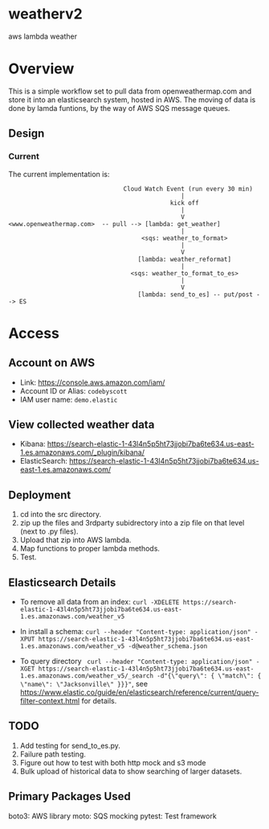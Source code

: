 # weatherv2
aws lambda weather


# Overview
This is a simple workflow set to pull data from openweathermap.com and store it into an elasticsearch system, hosted in AWS.  The moving of data is done by lamda funtions, by the way of AWS SQS message queues.

## Design

### Current
The current implementation is:
```
                                Cloud Watch Event (run every 30 min)
                                                |
                                             kick off
                                                |
                                                V
<www.openweathermap.com>  -- pull --> [lambda: get_weather]
                                                |
                                     <sqs: weather_to_format>
                                                |
                                                V
                                    [lambda: weather_reformat]
                                                |
                                  <sqs: weather_to_format_to_es>
                                                |
                                                V
                                    [lambda: send_to_es] -- put/post --> ES
```


# Access

## Account on AWS
* Link: https://console.aws.amazon.com/iam/
* Account ID or Alias: `codebyscott`
* IAM user name: `demo.elastic`

## View collected weather data
* Kibana: https://search-elastic-1-43l4n5p5ht73jjobi7ba6te634.us-east-1.es.amazonaws.com/_plugin/kibana/
* ElasticSearch: https://search-elastic-1-43l4n5p5ht73jjobi7ba6te634.us-east-1.es.amazonaws.com/

## Deployment
1. cd into the src directory.
2. zip up the files and 3rdparty subidrectory into a zip file on that level (next to .py files).
3. Upload that zip into AWS lambda.
4. Map functions to proper lambda methods.
5. Test.

## Elasticsearch Details
* To remove all data from an index: `curl -XDELETE https://search-elastic-1-43l4n5p5ht73jjobi7ba6te634.us-east-1.es.amazonaws.com/weather_v5`

* In install a schema: `curl --header "Content-type: application/json" -XPUT https://search-elastic-1-43l4n5p5ht73jjobi7ba6te634.us-east-1.es.amazonaws.com/weather_v5 -d@weather_schema.json `

* To query directory ` curl --header "Content-type: application/json" -XGET https://search-elastic-1-43l4n5p5ht73jjobi7ba6te634.us-east-1.es.amazonaws.com/weather_v5/_search -d"{\"query\": { \"match\": { \"name\": \"Jacksonville\" }}}"`, see https://www.elastic.co/guide/en/elasticsearch/reference/current/query-filter-context.html for details.

## TODO
1. Add testing for send_to_es.py.
2. Failure path testing.
3. Figure out how to test with both http mock and s3 mode
4. Bulk upload of historical data to show searching of larger datasets.

## Primary Packages Used
boto3: AWS library
moto: SQS mocking
pytest: Test framework

